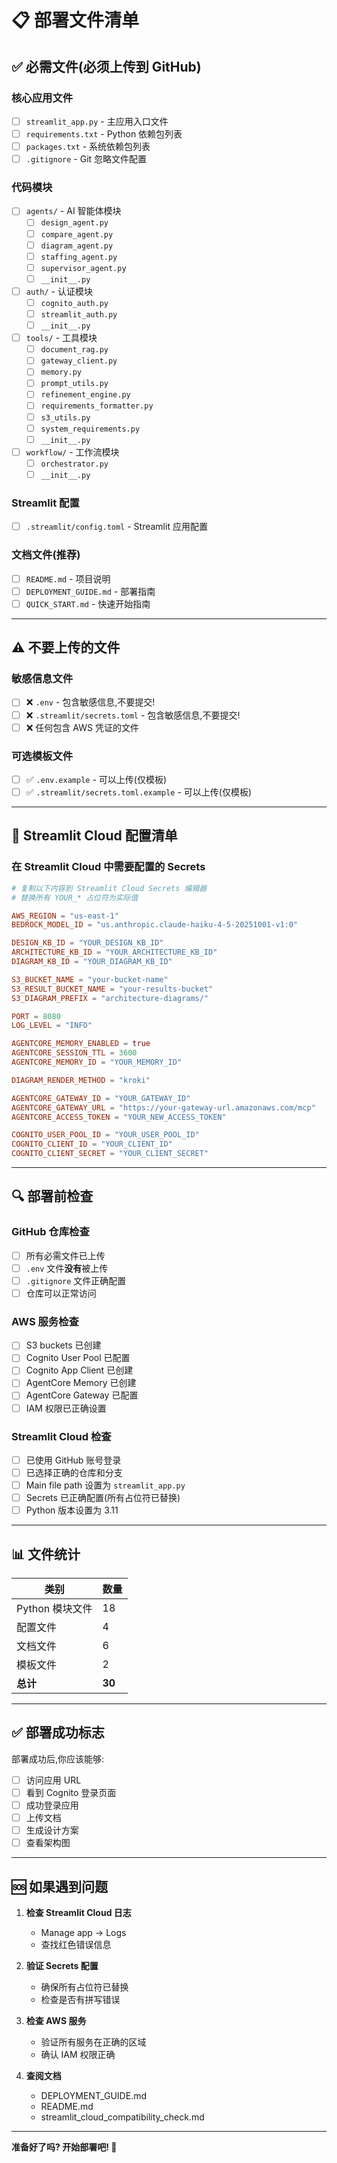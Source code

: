 # 📋 部署文件清单

## ✅ 必需文件(必须上传到 GitHub)

### 核心应用文件
- [ ] `streamlit_app.py` - 主应用入口文件
- [ ] `requirements.txt` - Python 依赖包列表
- [ ] `packages.txt` - 系统依赖包列表
- [ ] `.gitignore` - Git 忽略文件配置

### 代码模块
- [ ] `agents/` - AI 智能体模块
  - [ ] `design_agent.py`
  - [ ] `compare_agent.py`
  - [ ] `diagram_agent.py`
  - [ ] `staffing_agent.py`
  - [ ] `supervisor_agent.py`
  - [ ] `__init__.py`

- [ ] `auth/` - 认证模块
  - [ ] `cognito_auth.py`
  - [ ] `streamlit_auth.py`
  - [ ] `__init__.py`

- [ ] `tools/` - 工具模块
  - [ ] `document_rag.py`
  - [ ] `gateway_client.py`
  - [ ] `memory.py`
  - [ ] `prompt_utils.py`
  - [ ] `refinement_engine.py`
  - [ ] `requirements_formatter.py`
  - [ ] `s3_utils.py`
  - [ ] `system_requirements.py`
  - [ ] `__init__.py`

- [ ] `workflow/` - 工作流模块
  - [ ] `orchestrator.py`
  - [ ] `__init__.py`

### Streamlit 配置
- [ ] `.streamlit/config.toml` - Streamlit 应用配置

### 文档文件(推荐)
- [ ] `README.md` - 项目说明
- [ ] `DEPLOYMENT_GUIDE.md` - 部署指南
- [ ] `QUICK_START.md` - 快速开始指南

---

## ⚠️ 不要上传的文件

### 敏感信息文件
- [ ] ❌ `.env` - 包含敏感信息,不要提交!
- [ ] ❌ `.streamlit/secrets.toml` - 包含敏感信息,不要提交!
- [ ] ❌ 任何包含 AWS 凭证的文件

### 可选模板文件
- [ ] ✅ `.env.example` - 可以上传(仅模板)
- [ ] ✅ `.streamlit/secrets.toml.example` - 可以上传(仅模板)

---

## 📝 Streamlit Cloud 配置清单

### 在 Streamlit Cloud 中需要配置的 Secrets

```toml
# 复制以下内容到 Streamlit Cloud Secrets 编辑器
# 替换所有 YOUR_* 占位符为实际值

AWS_REGION = "us-east-1"
BEDROCK_MODEL_ID = "us.anthropic.claude-haiku-4-5-20251001-v1:0"

DESIGN_KB_ID = "YOUR_DESIGN_KB_ID"
ARCHITECTURE_KB_ID = "YOUR_ARCHITECTURE_KB_ID"
DIAGRAM_KB_ID = "YOUR_DIAGRAM_KB_ID"

S3_BUCKET_NAME = "your-bucket-name"
S3_RESULT_BUCKET_NAME = "your-results-bucket"
S3_DIAGRAM_PREFIX = "architecture-diagrams/"

PORT = 8080
LOG_LEVEL = "INFO"

AGENTCORE_MEMORY_ENABLED = true
AGENTCORE_SESSION_TTL = 3600
AGENTCORE_MEMORY_ID = "YOUR_MEMORY_ID"

DIAGRAM_RENDER_METHOD = "kroki"

AGENTCORE_GATEWAY_ID = "YOUR_GATEWAY_ID"
AGENTCORE_GATEWAY_URL = "https://your-gateway-url.amazonaws.com/mcp"
AGENTCORE_ACCESS_TOKEN = "YOUR_NEW_ACCESS_TOKEN"

COGNITO_USER_POOL_ID = "YOUR_USER_POOL_ID"
COGNITO_CLIENT_ID = "YOUR_CLIENT_ID"
COGNITO_CLIENT_SECRET = "YOUR_CLIENT_SECRET"
```

---

## 🔍 部署前检查

### GitHub 仓库检查
- [ ] 所有必需文件已上传
- [ ] `.env` 文件**没有**被上传
- [ ] `.gitignore` 文件正确配置
- [ ] 仓库可以正常访问

### AWS 服务检查
- [ ] S3 buckets 已创建
- [ ] Cognito User Pool 已配置
- [ ] Cognito App Client 已创建
- [ ] AgentCore Memory 已创建
- [ ] AgentCore Gateway 已配置
- [ ] IAM 权限已正确设置

### Streamlit Cloud 检查
- [ ] 已使用 GitHub 账号登录
- [ ] 已选择正确的仓库和分支
- [ ] Main file path 设置为 `streamlit_app.py`
- [ ] Secrets 已正确配置(所有占位符已替换)
- [ ] Python 版本设置为 3.11

---

## 📊 文件统计

| 类别 | 数量 |
|------|------|
| Python 模块文件 | 18 |
| 配置文件 | 4 |
| 文档文件 | 6 |
| 模板文件 | 2 |
| **总计** | **30** |

---

## ✅ 部署成功标志

部署成功后,你应该能够:
- [ ] 访问应用 URL
- [ ] 看到 Cognito 登录页面
- [ ] 成功登录应用
- [ ] 上传文档
- [ ] 生成设计方案
- [ ] 查看架构图

---

## 🆘 如果遇到问题

1. **检查 Streamlit Cloud 日志**
   - Manage app → Logs
   - 查找红色错误信息

2. **验证 Secrets 配置**
   - 确保所有占位符已替换
   - 检查是否有拼写错误

3. **检查 AWS 服务**
   - 验证所有服务在正确的区域
   - 确认 IAM 权限正确

4. **查阅文档**
   - DEPLOYMENT_GUIDE.md
   - README.md
   - streamlit_cloud_compatibility_check.md

---

**准备好了吗? 开始部署吧! 🚀**
